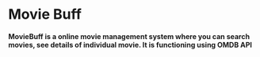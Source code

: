# Movie Buff

#### MovieBuff is a online movie management system where you can search movies, see details of individual movie. It is functioning using OMDB API
